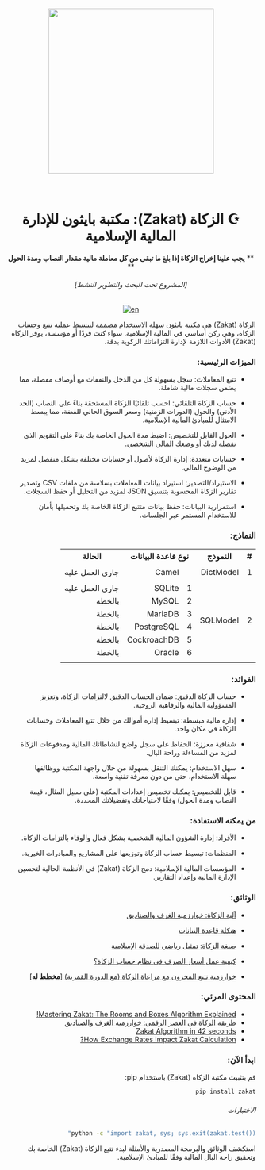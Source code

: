 <h1 align="center">
<img src="https://raw.githubusercontent.com/vzool/zakat/main/images/logo.jpg" width="333">
</h1><br>

<div align="center" style="text-align: center;">

<div dir="rtl">

# ☪️ الزكاة (Zakat): مكتبة بايثون للإدارة المالية الإسلامية
** **يجب علينا إخراج الزكاة إذا بلغ ما تبقى من كل معاملة مالية مقدار النصاب ومدة الحول** **

###### [المشروع تحت البحث والتطوير النشط]
</div>

<p>
<a href="https://github.com/vzool/zakat/blob/main/README.md"><img src="https://img.shields.io/badge/lang-en-green.svg" alt="en" data-canonical-src="https://img.shields.io/badge/lang-en-green.svg" style="max-width: 100%;"></a>
</p>
</div>

<div dir="rtl">

الزكاة (Zakat) هي مكتبة بايثون سهلة الاستخدام مصممة لتبسيط عملية تتبع وحساب الزكاة، وهي ركن أساسي في المالية الإسلامية. سواء كنت فردًا أو مؤسسة، يوفر الزكاة (Zakat) الأدوات اللازمة لإدارة التزاماتك الزكوية بدقة.

### الميزات الرئيسية:

- تتبع المعاملات: سجل بسهولة كل من الدخل والنفقات مع أوصاف مفصلة، مما يضمن سجلات مالية شاملة.

- حساب الزكاة التلقائي: احسب تلقائيًا الزكاة المستحقة بناءً على النصاب (الحد الأدنى) والحول (الدورات الزمنية) وسعر السوق الحالي للفضة، مما يبسط الامتثال للمبادئ المالية الإسلامية.

- الحول القابل للتخصيص: اضبط مدة الحول الخاصة بك بناءً على التقويم الذي تفضله لديك أو وضعك المالي الشخصي.

- حسابات متعددة: إدارة الزكاة لأصول أو حسابات مختلفة بشكل منفصل لمزيد من الوضوح المالي.

- الاستيراد/التصدير: استيراد بيانات المعاملات بسلاسة من ملفات CSV وتصدير تقارير الزكاة المحسوبة بتنسيق JSON لمزيد من التحليل أو حفظ السجلات.

- استمرارية البيانات: حفظ بيانات متتبع الزكاة الخاصة بك وتحميلها بأمان للاستخدام المستمر عبر الجلسات.

### النماذج:

<table>
    <tr>
        <th>#</th>
        <th>النموذج</th>
        <th colspan="2">نوع قاعدة البيانات</th>
        <th>الحالة</th>
    </tr>
    <tr>
        <td></td>
        <td></td>
        <td></td>
        <td></td>
        <td></td>
    </tr>
    <tr>
        <td>1</td>
        <td>DictModel</td>
        <td></td>
        <td>Camel</td>
        <td>جاري العمل عليه</td>
    </tr>
    <tr>
        <td></td>
        <td></td>
        <td></td>
        <td></td>
        <td></td>
    </tr>
    <tr>
        <td rowspan="6">2</td>
        <td rowspan="6">SQLModel</td>
        <td>1</td>
        <td>SQLite</td>
        <td>جاري العمل عليه</td>
    </tr>
    <tr>
        <td>2</td>
        <td>MySQL</td>
        <td>بالخطة</td>
    </tr>
    <tr>
        <td>3</td>
        <td>MariaDB</td>
        <td>بالخطة</td>
    </tr>
    <tr>
        <td>4</td>
        <td>PostgreSQL</td>
        <td>بالخطة</td>
    </tr>
    <tr>
        <td>5</td>
        <td>CockroachDB</td>
        <td>بالخطة</td>
    </tr>
    <tr>
        <td>6</td>
        <td>Oracle</td>
        <td>بالخطة</td>
    </tr>
    <tr>
        <td></td>
        <td></td>
        <td></td>
        <td></td>
        <td></td>
    </tr>
</table>


### الفوائد:

- حساب الزكاة الدقيق: ضمان الحساب الدقيق لالتزامات الزكاة، وتعزيز المسؤولية المالية والرفاهية الروحية.

- إدارة مالية مبسطة: تبسيط إدارة أموالك من خلال تتبع المعاملات وحسابات الزكاة في مكان واحد.

- شفافية معززة: الحفاظ على سجل واضح لنشاطاتك المالية ومدفوعات الزكاة لمزيد من المساءلة وراحة البال.

- سهل الاستخدام: يمكنك التنقل بسهولة من خلال واجهة المكتبة ووظائفها سهلة الاستخدام، حتى من دون معرفة تقنية واسعة.

- قابل للتخصيص: يمكنك تخصيص إعدادات المكتبة (على سبيل المثال، قيمة النصاب ومدة الحول) وفقًا لاحتياجاتك وتفضيلاتك المحددة.

### من يمكنه الاستفادة:

- الأفراد: إدارة الشؤون المالية الشخصية بشكل فعال والوفاء بالتزامات الزكاة.

- المنظمات: تبسيط حساب الزكاة وتوزيعها على المشاريع والمبادرات الخيرية.

- المؤسسات المالية الإسلامية: دمج الزكاة (Zakat) في الأنظمة الحالية لتحسين الإدارة المالية وإعداد التقارير.

### الوثائق:

- [آلية الزكاة: خوارزمية الغرف والصناديق](./docs/algorithm.ar.md)

- [هيكلة قاعدة البيانات](./docs/database_structure.md)

- [صيغة الزكاة: تمثيل رياضي للصدقة الإسلامية](./docs/mathematics.ar.md)

- [كيفية عمل أسعار الصرف في نظام حساب الزكاة؟](./docs/exchange_rates.ar.md)

- [خوارزمية تتبع المخزون مع مراعاة الزكاة (مع الدورة القمرية)](./docs/inventory.ar.md) [**مخطط له**]

### المحتوى المرئي:

* [Mastering Zakat: The Rooms and Boxes Algorithm Explained!](https://www.youtube.com/watch?v=maxttQ5Xo5g)
* [طريقة الزكاة في العصر الرقمي: خوارزمية الغرف والصناديق](https://www.youtube.com/watch?v=kuhHzPjYD6o)
* [Zakat Algorithm in 42 seconds](https://www.youtube.com/watch?v=1ipCcqf48go)
* [How Exchange Rates Impact Zakat Calculation?](https://www.youtube.com/watch?v=PW6tjZgtShE)

### ابدأ الآن:

قم بتثبيت مكتبة الزكاة (Zakat) باستخدام pip:

```bash
pip install zakat
```

###### الاختبارات

```bash
python -c "import zakat, sys; sys.exit(zakat.test())"
```

استكشف الوثائق والبرمجة المصدرية والأمثلة لبدء تتبع الزكاة (Zakat) الخاصة بك وتحقيق راحة البال المالية وفقًا للمبادئ الإسلامية.
</div>